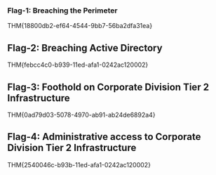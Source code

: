 ### Flag-1: Breaching the Perimeter  

THM{18800db2-ef64-4544-9bb7-56ba2dfa31ea}

  
## Flag-2: Breaching Active Directory

THM{febcc4c0-b939-11ed-afa1-0242ac120002}

  
## Flag-3: Foothold on Corporate Division Tier 2 Infrastructure

THM{0ad79d03-5078-4970-ab91-ab24de6892a4}

## Flag-4: Administrative access to Corporate Division Tier 2 Infrastructure  

THM{2540046c-b93b-11ed-afa1-0242ac120002}